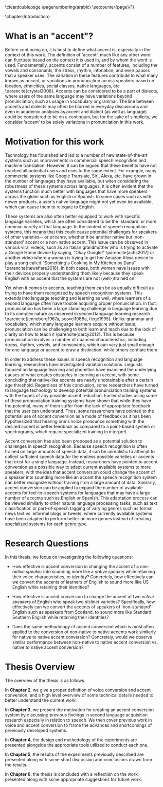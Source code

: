 \cleardoublepage
\pagenumbering{arabic}
\setcounter{page}{1}

\chapter{Introduction}

# What is an "accent"?

Before continuing on, it is best to define what accent is, especially in the context of this work. The definition of 'accent', much like any other word can fluctuate based on the context it is used in, and by whom the word is used. Fundamentally, accents consist of a number of features, including the vowels and consonants, the stress, rhythm, intonation, and even pauses that a speaker uses. The variation in these features contribute to what many known as _accent_, or variations in pronunciation across speakers based on location, ethnicities, social classes, native languages, etc \parencite{crystal2008}. Accents can be considered to be a part of dialects, where users of the same language may have variations beyond pronunciation, such as usage in vocabulary or grammar. The line between accents and dialects may often be blurred in everyday discussions and even in academic analyses as accent and dialect (as well as language) could be considered to be on a continuum, but for the sake of simplicity, we consider 'accent' to be solely variations in pronunciation in this work.

# Motivation for this work

Technology has flourished and led to a number of new state-of-the-art systems such as improvements in commercial speech recognition and machine translation. However, it can be argued that these benefits have not reached all potential users and uses to the same extent. For example, many commercial systems like Google Translate, Siri, Alexa, etc. have grown in the number of languages they have available, but when considering the robustness of these systems across languages, it is often evident that the systems function much better with languages that have more speakers across the globe such as English or Spanish. In some cases such as with newer products, a user's native language might not yet even be available, which can cause them to relegate to English.

These systems are also often better equipped to work with specific language varieties, which are often considered to be the 'standard' or more common variety of that language. In the context of speech recognition systems, this means that this could cause potential challenges for speakers of other varieties-- or _accents_, whether it be another native but 'non-standard' accent or a non-native accent. This issue can be observed in various viral videos, such as an Italian grandmother who is trying to activate a Google Home device by saying, "Okay Google!" \parencite{actis2017} or another video where a woman is trying to get her Amazon Alexa device to play a song called "Something's Cooking in My Kitchen by Dana" \parencite{newsflare2018}. In both cases, both women have issues with their devices properly understanding them likely because they speak English with an accent that the systems are not (well-)trained on.

Yet when it comes to accents, teaching them can be as equally difficult as trying to have them recognized by speech recognition systems. This extends into language teaching and learning as well, where learners of a second language often have trouble acquiring proper pronunciation. In fact, pronunciation has been a large standing challenge in language learning due to its complex nature as observed in second language learning research \parencite{lenneberg1967a, scovel1988a, flege1995}. Unlike grammar and vocabulary, which many language learners acquire without issue, pronunciation can be challenging to both learn and teach due to the lack of clarity on how to teach it \parencite{darcy2012}. This is because pronunciation involves a number of nuanced characteristics, including stress, rhythm, vowels, and consonants, which can vary just small enough for one language or accent to draw a distinction, while others conflate them. 

In order to address these issues in speech recognition and language learning, researchers have investigated variation solutions. Linguists focused on language learning and phonetics have examined the underlying causes of what creates obstacles in learning an accent, with some concluding that native-like accents are nearly unobtainable after a certain age threshold. Regardless of this conclusion, some researchers have turned to language technology to develop potential pronunciation training systems with the hopes of any possible accent reduction. Earlier studies using some of these pronunciation training systems have shown that while they have the potential, many of them suffer from the lack of appropriate feedback that the user can understand. Thus, some researchers have pointed to the potential use of accent conversion as a mode of feedback as it has been hypothesized that hearing one's voice pronounce something with the desired accent is better feedback as compared to a point-based system or spectrograms, which require specialized training to interpret.

Accent conversion has also been proposed as a potential solution to challenges in speech recognition. Because speech recognition is often trained on large amounts of speech data, it can be unrealistic to attempt to collect sufficient speech data for the endless possible varieties or accents that exist for a single language. Instead, researchers have pointed to accent conversion as a possible way to adapt current available systems to more speakers, with the idea that accent conversion could change the accent of a speaker into sounding more like an accent the speech recognition system can better recognize without training it on a large amount of data. Similarly, accent conversion can be applied to expand the number of available accents for text-to-speech systems for languages that may have a large number of accents such as English or Spanish. This adaptation process can be viewed similarly to other natural language processing tasks, such as text classification or part-of-speech tagging of varying genres such as formal news text vs. informal blogs or tweets, where currently available systems have been adapted to perform better on more genres instead of creating specialized systems for each genre type. 


# Research Questions

In this thesis, we focus on investigating the following questions:

* How effective is accent conversion in changing the accent of a _non-native speaker_ into sounding more like a _native speaker_ while retaining their voice characteristics, or _identity_? Concretely, how effectively can we convert the accents of learners of English to sound more like US English while retaining their identities?

* How effective is accent conversion to change the accent of two _native speakers_ of English who speak two _distinct_ varieties? Specifically, how effectively can we convert the accents of speakers of 'non-standard' English such as speakers from Scotland, to sound more like Standard Southern English while retaining their identities? 

* Does the same methodology of accent conversion which is most often applied to the conversion of non-native to native accents work similarly for native to native accent conversion? Concretely, would we observe similar performance between non-native to native accent conversion vs. native to native accent conversion? 


# Thesis Overview
The overview of the thesis is as follows:

In **Chapter 2**, we give a proper definition of voice conversion and accent conversion, and a high level overview of some technical details needed to better understand the current work.

In **Chapter 3**, we present the motivation for creating an accent conversion system by discussing previous findings in second language acquisition research especially in relation to speech. We then cover previous work in voice and accent conversion to frame the advances and shortcomings of previously developed systems.

In **Chapter 4**, the design and methodology of the experiments are presented alongside the appropriate tools utilized to conduct each one. 

In **Chapter 5**, the results of the experiments previously described are presented along with some short discussion and conclusions drawn from the results. 

In **Chapter 6**, the thesis is concluded with a reflection on the work presented along with some appropriate suggestions for future work.

